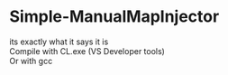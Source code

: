 # Simple-ManualMapInjector
its exactly what it says it is<br>
Compile with CL.exe (VS Developer tools)<br>Or with gcc
